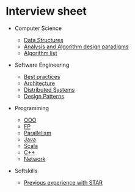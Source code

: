 Interview sheet
================

* Computer Science
  * [Data Structures](./DataStructures.md)
  * [Analysis and Algorithm design paradigms](./Algorithms.md)
  * [Algorithm list](./ProblemList.md)

* Software Engineering
  * [Best practices](./SoftwareEngineering.md)
  * [Architecture](./SoftwareArchitecture.md)
  * [Distributed Systems](./DistributedSystems.md)
  * [Design Patterns](./DesignPatterns.md)

* Programming
  * [OOO](./ObjectOrientedProgramming.md)
  * [FP](./FunctionalProgramming.md)
  * [Parallelism](./ParallelProgramming.md)
  * [Java](./JavaInterviewSheet.md)
  * [Scala](./ScalaInterviewSheet.md)
  * [C++](./CppInterviewSheet.md)
  * [Network](./Network.md)

* Softskills
  * [Previous experience with STAR](./SoftSkillsQuestions.html)
